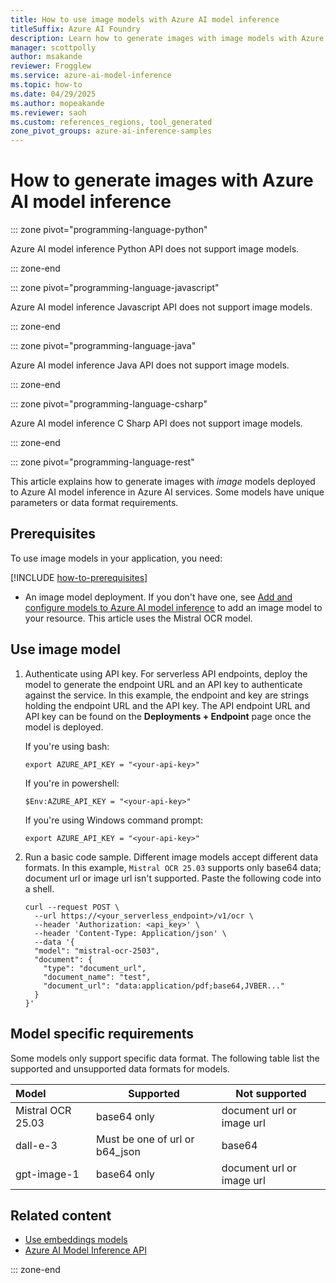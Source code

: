 ```yaml
---
title: How to use image models with Azure AI model inference
titleSuffix: Azure AI Foundry
description: Learn how to generate images with image models with Azure AI model inference
manager: scottpolly
author: msakande
reviewer: Frogglew
ms.service: azure-ai-model-inference
ms.topic: how-to
ms.date: 04/29/2025
ms.author: mopeakande
ms.reviewer: saoh
ms.custom: references_regions, tool_generated
zone_pivot_groups: azure-ai-inference-samples
---
```


# How to generate images with Azure AI model inference

::: zone pivot="programming-language-python"

Azure AI model inference Python API does not support image models.

::: zone-end

::: zone pivot="programming-language-javascript"

Azure AI model inference Javascript API does not support image models.

::: zone-end


::: zone pivot="programming-language-java"

Azure AI model inference Java API does not support image models.

::: zone-end


::: zone pivot="programming-language-csharp"

Azure AI model inference C Sharp API does not support image models.

::: zone-end


::: zone pivot="programming-language-rest"

This article explains how to generate images with _image_ models deployed to Azure AI model inference in Azure AI services. Some models have unique parameters or data format requirements.

## Prerequisites

To use image models in your application, you need:

[!INCLUDE [how-to-prerequisites](../includes/how-to-prerequisites.md)]

* An image model deployment. If you don't have one, see [Add and configure models to Azure AI model inference](create-model-deployments.md) to add an image model to your resource. This article uses the Mistral OCR model.

## Use image model

1. Authenticate using API key. For serverless API endpoints, deploy the model to generate the endpoint URL and an API key to authenticate against the service. In this example, the endpoint and key are strings holding the endpoint URL and the API key. The API endpoint URL and API key can be found on the **Deployments + Endpoint** page once the model is deployed.

    If you're using bash:
  
    ```
    export AZURE_API_KEY = "<your-api-key>"
    ```
  
    If you're in powershell:
  
    ```
    $Env:AZURE_API_KEY = "<your-api-key>"
    ```
  
    If you're using Windows command prompt:
    
    ```
    export AZURE_API_KEY = "<your-api-key>"
    ```

1. Run a basic code sample. Different image models accept different data formats. In this example, `Mistral OCR 25.03` supports only base64 data; document url or image url isn't supported. Paste the following code into a shell.
  
    ```http
    curl --request POST \
      --url https://<your_serverless_endpoint>/v1/ocr \
      --header 'Authorization: <api_key>' \
      --header 'Content-Type: Application/json' \
      --data '{
      "model": "mistral-ocr-2503",
      "document": {
        "type": "document_url",
        "document_name": "test",
        "document_url": "data:application/pdf;base64,JVBER..."
      }
    }'
    ```

## Model specific requirements

Some models only support specific data format. The following table list the supported and unsupported data formats for models.

| Model | Supported | Not supported |
| :---- | ----- | ----- |
| Mistral OCR 25.03 | base64 only  | document url or image url |
| dall-e-3 | Must be one of url or b64_json | base64 |
| gpt-image-1 | base64 only | document url or image url  |


## Related content

* [Use embeddings models](use-embeddings.md)
* [Azure AI Model Inference API](.././reference/reference-model-inference-api.md)

::: zone-end

